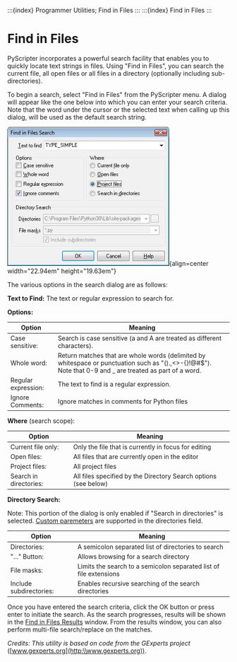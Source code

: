:::{index} Programmer Utilities; Find in Files
:::
:::{index} Find in Files
:::


# Find in Files

PyScripter incorporates a powerful search facility that enables you to quickly locate text 
strings in files. Using "Find in Files", you can search the current file, all open files or 
all files in a directory (optionally including sub-directories). 

To begin a search, select "Find in Files" from the PyScripter menu. A dialog 
will appear like the one below into which you can enter your search criteria. 
Note that the word under the cursor or the selected text when calling up this dialog, 
will be used as the default search string.

![graphic](images/findinfiles1.JPG){align=center width="22.94em" height="19.63em"}

The various options in the search dialog are as follows:

**Text to  Find:** The text or regular expression to search for.

**Options:**

| Option | Meaning |
| --- | --- |
| Case sensitive: | Search is case sensitive (a and A are treated as different characters).|
| Whole word: | Return  matches that are whole words (delimited by whitespace or punctuation such as "().,<>-{}!@#$"). Note that 0-9 and \_ are treated as  part of a word. |
| Regular expression: | The text to find is a regular expression. |
| Ignore Comments: | Ignore  matches in comments for Python files
 

**Where** (search scope):

| Option | Meaning |
| --- | --- |
| Current file only: | Only the file that is currently in focus for editing |
| Open files: | All files that are currently open in the editor |
| Project files: |All project files |
| Search in directories:| All files specified by the Directory Search options (see below)|

**Directory  Search:**

Note: This portion of the dialog is only enabled if "Search in directories" is 
selected. [Custom paremeters](parameters) are supported in the directories field.

| Option | Meaning |
| --- | --- |
| Directories: |A semicolon separated list of directories to search |
| "..." Button: |Allows browsing for a search directory
| File masks: | Limits the search to a semicolon separated list of file extensions|
| Include subdirectories: | Enables recursive searching of the search directories


Once you have  entered the search criteria, click the OK button or press enter to initiate 
the search. As the search progresses, results will be shown in the 
[Find in Files Results](findinfileswindow) window. From the results window, 
you can also perform multi-file search/replace on the matches.

*Credits: This utility is based on code from the GExperts project* ([www.gexperts.org](http:\\www.gexperts.org)).
